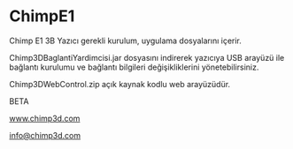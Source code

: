 # ChimpE1

Chimp E1 3B Yazıcı gerekli kurulum, uygulama dosyalarını içerir.

Chimp3DBaglantiYardimcisi.jar dosyasını indirerek yazıcıya USB arayüzü ile bağlantı kurulumu ve bağlantı bilgileri değişikliklerini yönetebilirsiniz.

Chimp3DWebControl.zip açık kaynak kodlu web arayüzüdür.

BETA

www.chimp3d.com

info@chimp3d.com
